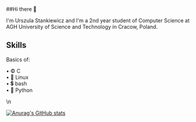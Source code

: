 ##Hi there 👋

I'm Urszula Stankiewicz and I'm a 2nd year student of Computer Science at AGH University of Science and Technology in Cracow, Poland.

## Skills

Basics of:
  
•  ©️  C\
•  🐧  Linux\
•  💲  bash \
•  🐍  Python


\n

[![Anurag's GitHub stats](https://github-readme-stats.vercel.app/api?username=ustankie)](https://github.com/anuraghazra/github-readme-stats)


